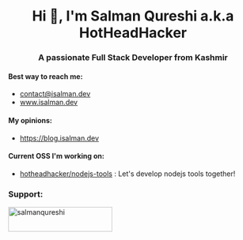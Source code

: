 <h1 align="center">Hi 👋, I'm Salman Qureshi a.k.a HotHeadHacker</h1>
<h3 align="center">A passionate Full Stack Developer from Kashmir</h3>

#### Best way to reach me:
- contact@isalman.dev
- www.isalman.dev

#### My opinions:
- https://blog.isalman.dev

#### Current OSS I'm working on:
- [hotheadhacker/nodejs-tools](https://github.com/hotheadhacker/nodejs-tools) : Let's develop nodejs tools together!

<h3 align="left">Support:</h3>
<p><a href="https://ko-fi.com/salmanqureshi"> <img align="left" src="https://cdn.buymeacoffee.com/buttons/v2/default-yellow.png" height="50" width="210" alt="salmanqureshi" /></a></p><br><br>

